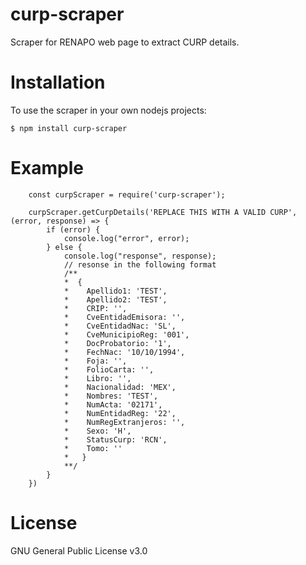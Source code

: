 # curp-scraper
Scraper for RENAPO web page to extract CURP details.

# Installation
To use the scraper in your own nodejs projects:
```
$ npm install curp-scraper
```

# Example
```
    const curpScraper = require('curp-scraper');

    curpScraper.getCurpDetails('REPLACE THIS WITH A VALID CURP', (error, response) => {
        if (error) {
            console.log("error", error);
        } else {
            console.log("response", response);
            // resonse in the following format
            /**
            *  {
            *    Apellido1: 'TEST',
            *    Apellido2: 'TEST',
            *    CRIP: '',
            *    CveEntidadEmisora: '',
            *    CveEntidadNac: 'SL',
            *    CveMunicipioReg: '001',
            *    DocProbatorio: '1',
            *    FechNac: '10/10/1994',
            *    Foja: '',
            *    FolioCarta: '',
            *    Libro: '',
            *    Nacionalidad: 'MEX',
            *    Nombres: 'TEST',
            *    NumActa: '02171',
            *    NumEntidadReg: '22',
            *    NumRegExtranjeros: '',
            *    Sexo: 'H',
            *    StatusCurp: 'RCN',
            *    Tomo: ''
            *   }
            **/
        }   
    })
```

# License 
GNU General Public License v3.0